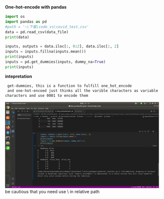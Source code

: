 **One-hot-encode with pandas**  
```python
import os
import pandas as pd
#path = '~\下载\code_vs\covid_test.csv'
data = pd.read_csv(data_file)
print(data)
```
```python
inputs, outputs = data.iloc[:, 0:2], data.iloc[:, 2]
inputs = inputs.fillna(inputs.mean())
print(inputs)
inputs = pd.get_dummies(inputs, dummy_na=True)
print(inputs)
```
**intepretation**  

     get-dummies, this is a function to fulfill one_hot_encode  
     and one-hot-encoed just thinks all the varible characters as variable  characters and use 0001 to encode them

![pandas.one-hot](picture\one_hot_encode.png)  
 be cautious that you need use \ in relative path

